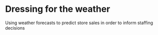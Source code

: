 # Dressing for the weather
Using weather forecasts to predict store sales in order to inform staffing decisions
